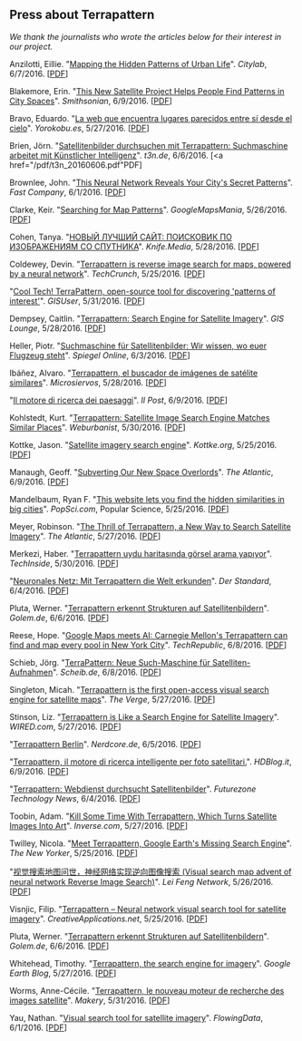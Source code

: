 ## Press about Terrapattern

*We thank the journalists who wrote the articles below for their interest in our project.* 

Anzilotti, Eillie. "<a href="http://www.citylab.com/design/2016/06/mapping-the-hidden-patterns-of-urban-life/485924/">Mapping the Hidden Patterns of Urban Life</a>". <em>Citylab</em>, 6/7/2016. [<a href="/pdf/citylab_20160607.pdf">PDF</a>]<br />

Blakemore, Erin. "<a href="http://www.smithsonianmag.com/smart-news/this-new-satellite-project-helps-people-find-patterns-in-city-spaces-180959336/">This New Satellite Project Helps People Find Patterns in City Spaces</a>". <em>Smithsonian</em>, 6/9/2016. [<a href="/pdf/smithsonian_20160609.pdf">PDF</a>]<br />

Bravo, Eduardo. "<a href="http://www.yorokobu.es/la-web-encuentra-la-tierra-lugares-parecidos/">La web que encuentra lugares parecidos entre s&#237; desde el cielo</a>". <em>Yorokobu.es</em>, 5/27/2016. [<a href="/pdf/yorokobu_20160527.pdf">PDF</a>]<br />

Brien, J&ouml;rn. "<a href="http://t3n.de/news/satellitenbilder-terrapattern-suchmaschine-713392/">Satellitenbilder durchsuchen mit Terrapattern: Suchmaschine arbeitet mit K&uuml;nstlicher Intelligenz</a>". <em>t3n.de</em>, 6/6/2016. [<a href="/pdf/t3n_20160606.pdf"</a>PDF</a>] <br />

Brownlee, John. "<a href="http://www.fastcodesign.com/3060424/this-neural-network-reveals-your-citys-secret-patterns">This Neural Network Reveals Your City's Secret Patterns</a>". <em>Fast Company</em>, 6/1/2016. [<a href="/pdf/fastco_20160601.pdf">PDF</a>]<br />

Clarke, Keir. "<a href="http://googlemapsmania.blogspot.it/2016/05/searching-for-map-patterns.html">Searching for Map Patterns</a>". <em>GoogleMapsMania</em>, 5/26/2016. [<a href="/pdf/google_maps_mania_20160526.pdf">PDF</a>]<br />

Cohen, Tanya. "<a href="http://knife.media/terrapattern/">&#1053;&#1054;&#1042;&#1067;&#1049; &#1051;&#1059;&#1063;&#1064;&#1048;&#1049; &#1057;&#1040;&#1049;&#1058;: &#1055;&#1054;&#1048;&#1057;&#1050;&#1054;&#1042;&#1048;&#1050; &#1055;&#1054; &#1048;&#1047;&#1054;&#1041;&#1056;&#1040;&#1046;&#1045;&#1053;&#1048;&#1071;&#1052; &#1057;&#1054; &#1057;&#1055;&#1059;&#1058;&#1053;&#1048;&#1050;&#1040;</a>". <em>Knife.Media</em>, 5/28/2016. [<a href="/pdf/knife_20160528.pdf">PDF</a>]<br />

Coldewey, Devin. "<a href="http://techcrunch.com/2016/05/25/terrapattern-is-a-neural-net-powered-reverse-image-search-for-maps/">Terrapattern is reverse image search for maps, powered by a neural network</a>". <em>TechCrunch</em>, 5/25/2016. [<a href="/pdf/techcrunch_20160526.pdf">PDF</a>]<br />

"<a href="http://gisuser.com/2016/05/cool-tech-terrapattern-open-source-tool-for-discovering-patterns-of-interest/">Cool Tech! TerraPattern, open-source tool for discovering 'patterns of interest'</a>". <em>GISUser</em>, 5/31/2016. [<a href="/pdf/gisuser_20160531.pdf">PDF</a>]<br />

Dempsey, Caitlin. "<a href="https://www.gislounge.com/terrapattern-search-engine-satellite-imagery/">Terrapattern: Search Engine for Satellite Imagery</a>". <em>GIS Lounge</em>, 5/28/2016. [<a href="/pdf/gislounge_20160528.pdf">PDF</a>]<br />

Heller, Piotr. "<a href="http://www.spiegel.de/netzwelt/apps/terrapattern-luftaufklaerung-fuer-alle-a-1095342.html">Suchmaschine f&uuml;r Satellitenbilder: Wir wissen, wo euer Flugzeug steht</a>". <em>Spiegel Online</em>, 6/3/2016. [<a href="/pdf/spiegel_20160603.pdf">PDF</a>]<br />

Ib&#225;&#241;ez, Alvaro. "<a href="http://www.microsiervos.com/archivo/internet/terrapattern-buscador-imagenes-satelite.html">Terrapattern, el buscador de im&#225;genes de sat&#233;lite similares</a>". <em>Microsiervos</em>, 5/28/2016. [<a href="/pdf/microservios_20160528.pdf">PDF</a>]<br />

"<a href="http://www.ilpost.it/2016/06/09/terrapattern/">Il motore di ricerca dei paesaggi</a>". <em>Il Post</em>, 6/9/2016. [<a href="/pdf/ilpost_20160609.pdf">PDF</a>]<br />

Kohlstedt, Kurt. "<a href="http://weburbanist.com/2016/05/30/terrapattern-satellite-image-search-engine-matches-similar-places/">Terrapattern: Satellite Image Search Engine Matches Similar Places</a>". <em>Weburbanist</em>, 5/30/2016. [<a href="/pdf/weburbanist_20160530.pdf">PDF</a>]<br />

Kottke, Jason. "<a href="http://kottke.org/16/05/satellite-imagery-search-engine">Satellite imagery search engine</a>". <em>Kottke.org</em>, 5/25/2016. [<a href="/pdf/kottke_20160525.pdf">PDF</a>]<br />

Manaugh, Geoff. "<a href="http://www.theatlantic.com/technology/archive/2016/06/duping-the-satellite-and-other-adventures-in-landscape-recognition/485921/">Subverting Our New Space Overlords</a>". <em>The Atlantic</em>, 6/9/2016. [<a href="/pdf/atlantic_20160609.pdf">PDF</a>]<br />

Mandelbaum, Ryan F. "<a href="http://www.popsci.com/you-can-now-search-google-maps-by-matching-similar-landscapes">This website lets you find the hidden similarities in big cities</a>". <em>PopSci.com</em>, Popular Science, 5/25/2016. [<a href="/pdf/popular_science_20160525.pdf">PDF</a>]<br />

Meyer, Robinson. "<a href="http://www.theatlantic.com/technology/archive/2016/05/the-promise-of-terrapattern-the-visual-search-engine-for-satellite-imagery/484610/">The Thrill of Terrapattern, a New Way to Search Satellite Imagery</a>". <em>The Atlantic</em>, 5/27/2016. [<a href="/pdf/atlantic_20160527.pdf">PDF</a>]<br /> 

Merkezi, Haber. "<a href="https://www.techinside.com/terrapattern-gorsel-arama-yapiyor/">Terrapattern uydu haritas&#305;nda g&#246;rsel arama yap&#305;yor</a>". <em>TechInside</em>, 5/30/2016. [<a href="/pdf/techinside_20160530.pdf">PDF</a>]<br />

"<a href="http://derstandard.at/2000038224414/Maechtiger-als-Google-Maps-Mit-Terrapattern-die-Welt-erkunden">Neuronales Netz: Mit Terrapattern die Welt erkunden</a>". <em>Der Standard</em>, 6/4/2016. [<a href="/pdf/derstandard_20160604.pdf">PDF</a>]<br />

Pluta, Werner. "<a href="http://www.golem.de/news/bildersuche-terrapattern-erkennt-strukturen-auf-satellitenbildern-1606-121317.html">Terrapattern erkennt Strukturen auf Satellitenbildern</a>". <em>Golem.de</em>, 6/6/2016. [<a href="/pdf/golem_20160606.pdf">PDF</a>]<br />

Reese, Hope. "<a href="http://www.techrepublic.com/article/google-maps-meets-ai-carnegie-mellons-terrapattern-can-find-and-map-every-pool-in-new-york-city/">Google Maps meets AI: Carnegie Mellon's Terrapattern can find and map every pool in New York City</a>". <em>TechRepublic</em>, 6/8/2016. [<a href="/pdf/techrepublic_20160608.pdf">PDF</a>]<br />

Schieb, J&ouml;rg. "<a href="http://www.schieb.de/748910/terrapattern-neue-suchmaschine-fuer-satellitenaufnahmen">TerraPattern: Neue Such-Maschine f&uuml;r Satelliten-Aufnahmen</a>". <em>Scheib.de</em>, 6/8/2016. [<a href="/pdf/scheib_20160608.pdf">PDF</a>]<br />

Singleton, Micah. "<a href="http://www.theverge.com/2016/5/27/11796786/errapattern-visual-search-engine-satellite-maps">Terrapattern is the first open-access visual search engine for satellite maps</a>". <em>The Verge</em>, 5/27/2016. [<a href="/pdf/the_verge_20160527.pdf">PDF</a>]<br />

Stinson, Liz. "<a href="http://www.wired.com/2016/05/terrapattern-like-search-engine-satellite-imagery/">Terrapattern is Like a Search Engine for Satellite Imagery</a>". <em>WIRED.com</em>, 5/27/2016. [<a href="/pdf/wired_20160527.pdf">PDF</a>]<br />

"<a href="http://www.nerdcore.de/2016/06/05/terrapattern-berlin/">Terrapattern Berlin</a>". <em>Nerdcore.de</em>, 6/5/2016. [<a href="/pdf/nerdcore_20160605.pdf">PDF</a>]<br />

"<a href="http://mobile.hdblog.it/2016/06/09/terrapattern-ricerca-immagini-satellitari/">Terrapattern, il motore di ricerca intelligente per foto satellitari.</a>". <em>HDBlog.it</em>, 6/9/2016. [<a href="/pdf/hdblogit_20160609.pdf">PDF</a>]<br />

"<a href="http://futurezone.at/science/terrapattern-webdienst-durchsucht-satellitenbilder/202.663.045">Terrapattern: Webdienst durchsucht Satellitenbilder</a>". <em>Futurezone Technology News</em>, 6/4/2016. [<a href="/pdf/futurezone_20160604.pdf">PDF</a>]

Toobin, Adam. "<a href="https://www.inverse.com/article/16252-kill-some-time-with-terrapattern-which-turns-satellite-images-into-art">Kill Some Time With Terrapattern, Which Turns Satellite Images Into Art</a>". <em>Inverse.com</em>, 5/27/2016. [<a href="/pdf/inverse_20160527.pdf">PDF</a>]<br />

Twilley, Nicola. "<a href="http://www.newyorker.com/tech/elements/meet-terrapattern-google-earths-missing-search-engine">Meet Terrapattern, Google Earth's Missing Search Engine</a>". <em>The New Yorker</em>, 5/25/2016. [<a href="/pdf/new_yorker_20160525.pdf">PDF</a>]<br />

"<a href="http://www.leiphone.com/news/201605/uZhQO2dXj6a8Zaxa.html">&#35270;&#35273;&#25628;&#32034;&#22320;&#22270;&#38382;&#19990;&#65292;&#31070;&#32463;&#32593;&#32476;&#23454;&#29616;&#36870;&#21521;&#22270;&#20687;&#25628;&#32034; (Visual search map advent of neural network Reverse Image Search)</a>". <em>Lei Feng Network</em>, 5/26/2016. [<a href="/pdf/leiphone_20160526.pdf">PDF</a>]<br />

Visnjic, Filip. "<a href="http://www.creativeapplications.net/processing/terrapattern-neural-network-visual-search-tool-for-satellite-imagery/">Terrapattern &#8211; Neural network visual search tool for satellite imagery</a>". <em>CreativeApplications.net</em>, 5/25/2016. [<a href="/pdf/creative_applications_20160525.pdf">PDF</a>]<br />

Pluta, Werner. "<a href="http://www.golem.de/news/bildersuche-terrapattern-erkennt-strukturen-auf-satellitenbildern-1606-121317.html">Terrapattern erkennt Strukturen auf Satellitenbildern</a>". <em>Golem.de</em>, 6/6/2016. [<a href="/pdf/golem_20160606.pdf">PDF</a>]<br />

Whitehead, Timothy. "<a href="http://www.gearthblog.com/blog/archives/2016/05/terrapattern-search-engine-imagery.html">Terrapattern, the search engine for imagery</a>". <em>Google Earth Blog</em>, 5/27/2016. [<a href="/pdf/google_earth_blog_20160527.pdf">PDF</a>]<br />

Worms, Anne-C&eacute;cile. "<a href="http://www.makery.info/2016/05/31/terrapattern-le-nouveau-moteur-de-recherche-des-images-satellite/">Terrapattern, le nouveau moteur de recherche des images satellite</a>". <em>Makery</em>, 5/31/2016. [<a href="/pdf/makery_20160531.pdf">PDF</a>]<br />

Yau, Nathan. "<a href="http://flowingdata.com/2016/06/01/visual-search-tool-for-satellite-imagery/">Visual search tool for satellite imagery</a>". <em>FlowingData</em>, 6/1/2016. [<a href="/pdf/flowingdata_20160601.pdf">PDF</a>]<br />